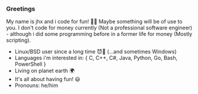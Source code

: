 ### Greetings

My name is jhx and i code for fun! 👋🏻
Maybe something will be of use to you. I don't code for money currently (Not a professional software engineer) - although i did some programming before in a former life for money (Mostly scripting).

- Linux/BSD user since a long time 😈🐧 
    (...and sometimes Windows)
- Languages i'm interested in: 
    { C, C++, C#, Java, Python, Go, Bash, PowerShell }
- Living on planet earth 🌍
- It's all about having fun! 😃
- Pronouns: he/him
